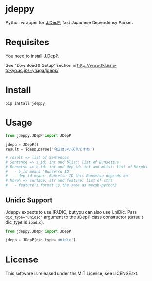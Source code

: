 # jdeppy

Python wrapper for [J.DepP](http://www.tkl.iis.u-tokyo.ac.jp/~ynaga/jdepp/), fast Japanese Dependency Parser.

# Requisites

You need to install J.DepP. 

See "Download & Setup" section in http://www.tkl.iis.u-tokyo.ac.jp/~ynaga/jdepp/ 

# Install

```
pip install jdeppy
```

# Usage

```python
from jdeppy.JDepP import JDepP

jdepp = JDepP()
result = jdepp.parse('今日はいい天気ですね')

# result => list of Sentences
# Sentence => s_id: int and blist: list of Bunsetsus
# Bunsetsu => b_id: int and dep_id: int and mlist: list of Morphs
#   - b_id means 'Bunsetsu ID'
#   - dep_id means 'Bunsetsu ID this Bunsetsu depends on'
# Morph => surface: str and feature: list of strs
#   - feature's format is the same as mecab-python3

```

## Unidic Support
Jdeppy expects to use IPADIC, but you can also use UniDic. Pass `dic_type="unidic"` argument to the JDepP class constructor (default dic_type is `ipadic`).

```python
from jdeppy.JDepP import JDepP

jdepp = JDepP(dic_type='unidic')
```

# License
This software is released under the MIT License, see LICENSE.txt.
